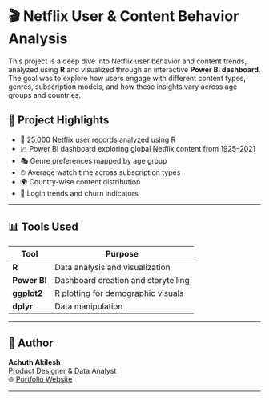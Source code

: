 # 🎬 Netflix User & Content Behavior Analysis

This project is a deep dive into Netflix user behavior and content trends, analyzed using **R** and visualized through an interactive **Power BI dashboard**. The goal was to explore how users engage with different content types, genres, subscription models, and how these insights vary across age groups and countries.

## 📌 Project Highlights

- 🎯 25,000 Netflix user records analyzed using R
- 📈 Power BI dashboard exploring global Netflix content from 1925–2021
- 🎭 Genre preferences mapped by age group
- ⏱ Average watch time across subscription types
- 🌍 Country-wise content distribution
- 📅 Login trends and churn indicators

---

## 📊 Tools Used

| Tool       | Purpose                        |
|------------|--------------------------------|
| **R**      | Data analysis and visualization |
| **Power BI** | Dashboard creation and storytelling |
| **ggplot2** | R plotting for demographic visuals |
| **dplyr**  | Data manipulation              |

---

## 📌 Author

**Achuth Akilesh**  
Product Designer & Data Analyst  
🌐 [Portfolio Website](https://madebyachuth.framer.website/)

---
